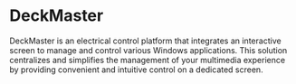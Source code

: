 # DeckMaster
DeckMaster is an electrical control platform that integrates an interactive screen to manage and control various Windows applications. This solution centralizes and simplifies the management of your multimedia experience by providing convenient and intuitive control on a dedicated screen.
